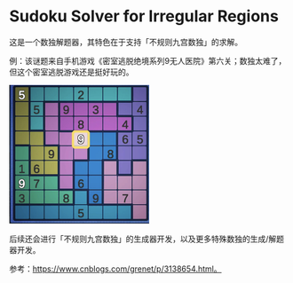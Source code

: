 # Sudoku Solver for Irregular Regions

这是一个数独解题器，其特色在于支持「不规则九宫数独」的求解。

例：该谜题来自手机游戏《密室逃脱绝境系列9无人医院》第六关；数独太难了，但这个密室逃脱游戏还是挺好玩的。

<img src="example.png" width="50%">

后续还会进行「不规则九宫数独」的生成器开发，以及更多特殊数独的生成/解题器开发。

参考：https://www.cnblogs.com/grenet/p/3138654.html。
